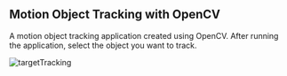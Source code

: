 ## Motion Object Tracking with OpenCV

A motion object tracking application created using OpenCV. After running the application, select the object you want to track.

![targetTracking](https://github.com/abdulkadrtr/targetTracking/assets/87595266/74315701-25fc-4c44-9532-ccfabd071e4b)
